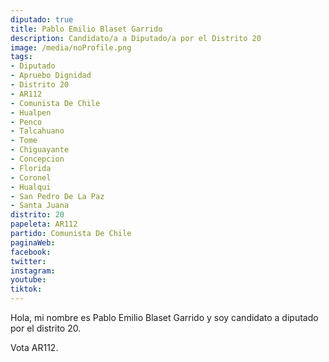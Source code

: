 ```yaml
---
diputado: true
title: Pablo Emilio Blaset Garrido
description: Candidato/a a Diputado/a por el Distrito 20
image: /media/noProfile.png
tags:
- Diputado
- Apruebo Dignidad
- Distrito 20
- AR112
- Comunista De Chile
- Hualpen
- Penco
- Talcahuano
- Tome
- Chiguayante
- Concepcion
- Florida
- Coronel
- Hualqui
- San Pedro De La Paz
- Santa Juana
distrito: 20
papeleta: AR112
partido: Comunista De Chile
paginaWeb:
facebook:
twitter:
instagram:
youtube:
tiktok:
---
```

Hola, mi nombre es Pablo Emilio Blaset Garrido y soy candidato a diputado por el distrito 20.

Vota AR112.